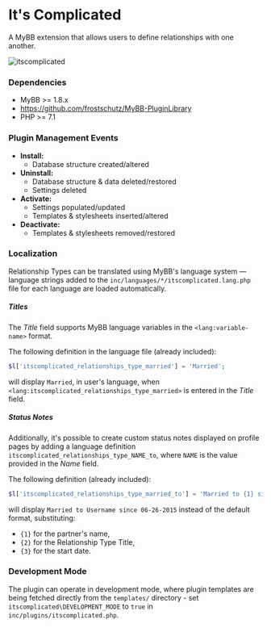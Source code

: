 # It's Complicated 
A MyBB extension that allows users to define relationships with one another.

![itscomplicated](https://user-images.githubusercontent.com/74533/46964836-124abc80-d0a1-11e8-9c2a-1c85845a1fb0.png)

### Dependencies
- MyBB >= 1.8.x
- https://github.com/frostschutz/MyBB-PluginLibrary
- PHP >= 7.1

### Plugin Management Events
- **Install:**
  - Database structure created/altered
- **Uninstall:**
  - Database structure & data deleted/restored
  - Settings deleted
- **Activate:**
  - Settings populated/updated
  - Templates & stylesheets inserted/altered
- **Deactivate:**
  - Templates & stylesheets removed/restored

### Localization

Relationship Types can be translated using MyBB's language system &mdash; language strings added to the `inc/languages/*/itscomplicated.lang.php` file for each language are loaded automatically. 

##### Titles

The _Title_ field supports MyBB language variables in the `<lang:variable-name>` format.

The following definition in the language file (already included):

```php
$l['itscomplicated_relationships_type_married'] = 'Married';
```

will display `Married`, in user's language, when `<lang:itscomplicated_relationships_type_married>` is entered in the _Title_ field.

##### Status Notes

Additionally, it's possible to create custom status notes displayed on profile pages by adding a language definition 
`itscomplicated_relationships_type_NAME_to`, where `NAME` is the value provided in the _Name_ field.

The following definition (already included):
```php
$l['itscomplicated_relationships_type_married_to'] = 'Married to {1} since {3}';
```

will display `Married to Username since 06-26-2015` instead of the default format, substituting:
 - `{1}` for the partner's name,
 - `{2}` for the Relationship Type Title,
 - `{3}` for the start date.

### Development Mode
The plugin can operate in development mode, where plugin templates are being fetched directly from the `templates/` directory - set `itscomplicated\DEVELOPMENT_MODE` to `true` in `inc/plugins/itscomplicated.php`.
